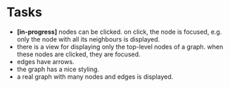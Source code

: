 # Tasks

- **[in-progress]** nodes can be clicked. on click, the node is focused, e.g. only the node with all its neighbours is displayed.
- there is a view for displaying only the top-level nodes of a graph. when these nodes are clicked, they are focused.
- edges have arrows.
- the graph has a nice styling.
- a real graph with many nodes and edges is displayed.